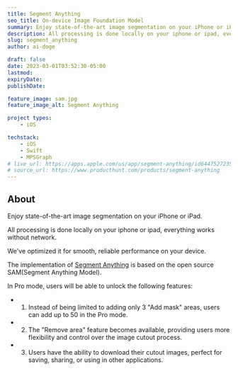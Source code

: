 ```yaml
---
title: Segment Anything
seo_title: On-device Image Foundation Model
summary: Enjoy state-of-the-art image segmentation on your iPhone or iPad.
description: All processing is done locally on your iphone or ipad, everything works without network. We've optimized it for smooth, reliable performance on your device. The implementation of Segment Anything is based on the open source SAM(Segment Anything Model).
slug: segment_anything
author: ai-doge

draft: false
date: 2023-03-01T03:52:30-05:00
lastmod: 
expiryDate: 
publishDate: 

feature_image: sam.jpg
feature_image_alt: Segment Anything

project types: 
    - iOS

techstack:
    - iOS
    - Swift
    - MPSGraph
# live_url: https://apps.apple.com/us/app/segment-anything/id6447527235
# source_url: https://www.producthunt.com/products/segment-anything
---
```


## About 

Enjoy state-of-the-art image segmentation on your iPhone or iPad.

All processing is done locally on your iphone or ipad, everything works without network.

We've optimized it for smooth, reliable performance on your device.

The implementation of [Segment Anything](https://apps.apple.com/us/app/segment-anything/id6447527235) is based on the open source SAM(Segment Anything Model).


In Pro mode, users will be able to unlock the following features:

- 1. Instead of being limited to adding only 3 "Add mask" areas, users can add up to 50 in the Pro mode.

- 2. The "Remove area" feature becomes available, providing users more flexibility and control over the image cutout process.

- 3. Users have the ability to download their cutout images, perfect for saving, sharing, or using in other applications.
